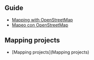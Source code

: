 ## Guide

- [Mapping with OpenStreetMap](https://github.com/mapbox/mapping/wiki/Guide)
- [Mapeo con OpenStreetMap](https://github.com/mapbox/mapping/wiki/Gu%C3%ADa)

## Mapping projects

- [Mapping projects](Mapping projects)
